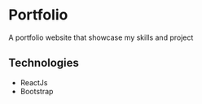 # Portfolio
A portfolio website that showcase my skills and project

## Technologies
- ReactJs
- Bootstrap
